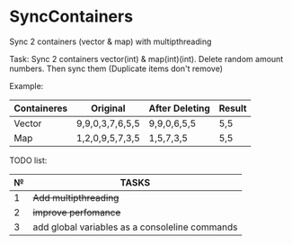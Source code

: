 # SyncContainers
Sync 2 containers (vector & map) with multipthreading

Task: Sync 2 containers vector(int) & map(int)(int). Delete random amount numbers. Then sync them (Duplicate items don't remove)

Example:
  
|Containeres     | Original        |       After Deleting       | Result
|----------------|-----------------|----------------------------|--------|
|Vector          | 9,9,0,3,7,6,5,5 |         9,9,0,6,5,5        |5,5     |
|Map             | 1,2,0,9,5,7,3,5 |         1,5,7,3,5          |5,5     |


TODO list:
  
|№               |TASKS                          |
|----------------|-------------------------------|
|1               | ~~Add multipthreading~~       |
|2               | ~~improve perfomance~~        |
|3               | add global variables as a consoleline commands|
